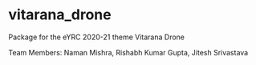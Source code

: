 # vitarana_drone
Package for the eYRC  2020-21 theme Vitarana Drone

Team Members: Naman Mishra, Rishabh Kumar Gupta, Jitesh Srivastava
